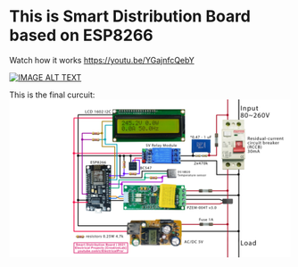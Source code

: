 # This is Smart Distribution Board based on ESP8266

Watch how it works https://youtu.be/YGajnfcQebY

[![IMAGE ALT TEXT](http://img.youtube.com/vi/YGajnfcQebY/0.jpg)](http://www.youtube.com/watch?v=YGajnfcQebY "Video Title")

This is the final curcuit:
<img src="circuit.jpg">
